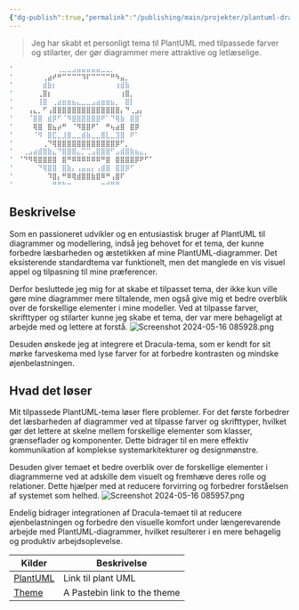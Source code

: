 ```yaml
---
{"dg-publish":true,"permalink":"/publishing/main/projekter/plantuml-dracula-theme/","title":"Plantuml Dracula Theme","tags":["Portfolie"],"created":"2024-08-09T09:32:14.705+02:00"}
---
```



> Jeg har skabt et personligt tema til PlantUML med tilpassede farver og
> stilarter, der gør diagrammer mere attraktive og letlæselige.

```bash
'⠀⠀⠀⠀⠀⠀⠀⠀⠀⢀⣀⣀⣠⣤⣤⣤⣤⣤⣀⣀⡀⠀⠀⠀⠀⠀⠀⠀⠀⠀
'⠀⠀⠀⠀⠀⠀⢀⣴⠞⠛⠉⠉⠉⠉⠹⠏⠉⠉⠉⠉⠛⠳⣤⡀⠀⠀⠀⠀⠀⠀
'⠀⠀⠀⠀⠀⠀⣾⣷⡆⠀⠀⠀⠀⠀⠀⠀⠀⠀⠀⠀⠀⢰⣾⣷⠀⠀⠀⠀⠀⠀
'⠀⠀⠀⠀⠀⢀⣿⡆⠀⠀⠀⠀⠀⠀⠀⠀⠀⠀⠀⠀⠀⠀⢰⣿⡀⠀⠀⠀⠀⠀
'⠀⠀⠀⠀⠀⢸⣿⠀⢀⣴⣶⣶⣦⣄⣀⣀⣠⣴⣶⣶⣦⡀⠀⣿⡇⠀⠀⠀⠀⠀
'⠀⠀⠀⢠⣄⡀⠋⢠⣿⣿⣿⣿⣿⣿⣿⣿⣿⣿⣿⣿⣿⣿⡄⠙⢀⣠⡄⠀⠀⠀
'⠀⠀⠀⠈⣿⣿⠀⣾⡿⠋⠈⠻⣿⣿⣿⣿⣿⣿⠟⠁⠙⢿⣷⠀⣿⣿⠁⠀⠀⠀
'⠀⠀⠀⠀⢿⣿⠀⣿⣦⡴⠛⠀⠈⠻⣿⣿⠟⠁⠀⠛⢦⣴⣿⠀⣿⡿⠀⠀⠀⠀
'⠀⠀⠀⠀⠈⠻⠀⣿⣏⣀⣸⣿⣀⣀⣾⣷⣀⣀⣿⣇⣀⣹⣿⠀⠟⠁⠀⠀⠀⠀
'⠀⠀⠀⠀⠀⠀⢀⠙⢿⣿⣿⣿⣿⣿⣿⣿⣿⣿⣿⣿⣿⡿⠋⡀⠀⠀⠀⠀⠀⠀
'⠀⠀⢀⣠⣴⣾⣿⣷⣄⠙⣿⣿⣿⣄⡉⢉⣠⣿⣿⣿⠋⣠⣾⣿⣷⣦⣄⡀⠀⠀
'⠀⠈⠙⠻⢿⣿⣿⣿⣿⠀⣿⠛⠿⠿⠿⠿⠿⠿⠛⣿⠀⣿⣿⣿⣿⡿⠟⠋⠁⠀
'⠀⠀⠀⠀⠀⠙⢿⣿⣿⠀⣿⣷⡄⢠⣤⣤⡄⢠⣾⣿⠀⣿⣿⡿⠋⠀⠀⠀⠀⠀
'⠀⠀⠀⠀⠀⠀⠀⠹⣿⡄⠛⠿⢿⣾⣿⣿⣷⣿⠿⠛⢠⣿⠏⠀⠀⠀⠀⠀⠀⠀
'⠀⠀⠀⠀⠀⠀⠀⠀⠛⠛⠓⠒⠀⠀⠀⠀⠀⠀⠒⠚⠛⠛⠀⠀⠀
```

## Beskrivelse

Som en passioneret udvikler og en entusiastisk bruger af PlantUML til
diagrammer og modellering, indså jeg behovet for et tema, der kunne
forbedre læsbarheden og æstetikken af mine PlantUML-diagrammer. Det
eksisterende standardtema var funktionelt, men det manglede en vis
visuel appel og tilpasning til mine præferencer.

Derfor besluttede jeg mig for at skabe et tilpasset tema, der ikke kun
ville gøre mine diagrammer mere tiltalende, men også give mig et bedre
overblik over de forskellige elementer i mine modeller. Ved at tilpasse
farver, skrifttyper og stilarter kunne jeg skabe et tema, der var mere
behageligt at arbejde med og lettere at forstå.
![Screenshot 2024-05-16 085928.png](/img/user/Publishing/Main/Images/Screenshot%202024-05-16%20085928.png)

Desuden ønskede jeg at integrere et Dracula-tema, som er kendt for sit mørke
farveskema med lyse farver for at forbedre kontrasten og mindske
øjenbelastningen.

## Hvad det løser

Mit tilpassede PlantUML-tema løser flere problemer. For det første forbedrer
det læsbarheden af diagrammer ved at tilpasse farver og skrifttyper, hvilket
gør det lettere at skelne mellem forskellige elementer som klasser, grænseflader
og komponenter. Dette bidrager til en mere effektiv kommunikation af komplekse
systemarkitekturer og designmønstre.

Desuden giver temaet et bedre overblik over de forskellige elementer i
diagrammerne ved at adskille dem visuelt og fremhæve deres rolle og relationer.
Dette hjælper med at reducere forvirring og forbedrer forståelsen af systemet
som helhed.
![Screenshot 2024-05-16 085957.png](/img/user/Publishing/Main/Images/Screenshot%202024-05-16%20085957.png)

Endelig bidrager integrationen af Dracula-temaet til at reducere
øjenbelastningen og forbedre den visuelle komfort under længerevarende arbejde
med PlantUML-diagrammer, hvilket resulterer i en mere behagelig og produktiv
arbejdsoplevelse.

| Kilder                                 | Beskrivelse                  |
| -------------------------------------- | ---------------------------- |
| [PlantUML](https://plantuml.com/)      | Link til plant UML           |
| [Theme](https://pastebin.com/e3Uv0SFC) | A Pastebin link to the theme |
